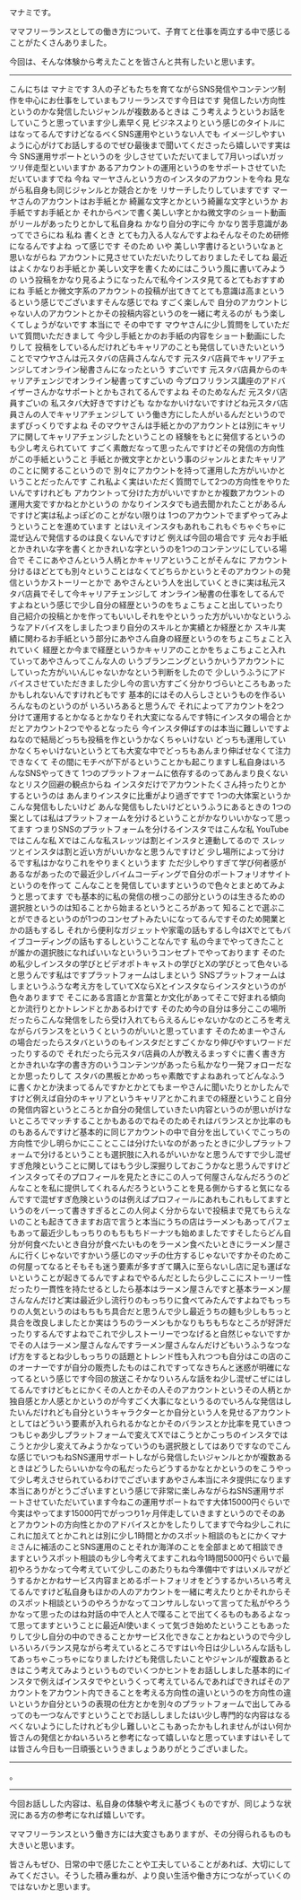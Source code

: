 マナミです。

ママフリーランスとしての働き方について、子育てと仕事を両立する中で感じることがたくさんありました。

今回は、そんな体験から考えたことを皆さんと共有したいと思います。

---------------

こんにちは マナミです 3人の子どもたちを育てながらSNS発信やコンテンツ制作を中心にお仕事をしていまもフリーランスです今日はです 発信したい方向性というのかな発信したいジャンルが複数あるときは こう考えようというお話をしていこうと思っています少し素早く見 ビジネスよりという感じのタイトルにはなってるんですけどなるべくSNS運用やというない人でも イメージしやすいように心がけてお話しするのでぜひ最後まで聞いてくださったら嬉しいです実は今 SNS運用サポートというのを 少しさせていただいてまして7月いっぱいガッツリ伴走型といいますか あるアカウントの運用というのをサポートさせていただいていますでね 今ね マーヤさんという方のインスタのアカウントを今ね 見ながら私自身も同じジャンルとか競合とかを リサーチしたりしていますです マーヤさんのアカウントはお手紙とか 綺麗な文字とかという綺麗な文字というか お手紙ですお手紙とか それからペンで書く美しい字とかね微文字のショート動画がリールがあったりとかして私自身ね かなり自分の字に今 かなり苦手意識があってでさらにね 私ね 書くとき とても力入る人なんですよねそんなそのため研修になるんですよね って感じです そのため いや 美しい字書けるといういなぁと思いながらね アカウントに見させていただいたりしておりましたそしてね 最近はよくかなりお手紙とか 美しい文字を書くためにはこういう風に書いてみようの いう投稿をかなり見るようになったんで私今インスタ見てるとてもおすすめにね 手紙とか微文字系のアカウントの投稿が出てきてとても意識は高まというるという感じでございますそんな感じでね すごく楽しんで 自分のアカウントじゃない人のアカウントとかその投稿内容というのを一緒に考えるのが もう楽しくてしょうがないです 本当にで その中です マウヤさんに少し質問をしていただいて質問いただきまして 今少し手紙とかのお手紙の内容をショート動画にしたりして 投稿をしているんだけれどもキャリアのことも発信していきたいということでマウヤさんは元スタバの店員さんなんです 元スタバ店員でキャリアチェンジしてオンライン秘書さんになったという すごいです 元スタバ店員からのキャリアチェンジでオンライン秘書ってすごいの 今プロフリランス講座のアドバイザーさんかなサポートとかもされてるんですよね そのためなんだ 元スタバ店員すごいの 私スタバ大好きですけども なかなかいけないですけどね元スタバ店員さんの人でキャリアチェンジして いう働き方にした人がいるんだというのでまずびっくりですよね そのマウヤさんは手紙とかのアカウントとは別にキャリアに関してキャリアチェンジしたということの 経験をもとに発信するというのも少し考えられていて すごく素敵だなって思ったんですけどその発信の方向性がこの手紙ということ 手紙とか微文字とかという事のジャンルとまたキャリアのことに関するこというので 別々にアカウントを持って運用した方がいいかということだったんです これ私よく実はいただく質問でして2つの方向性をやりたいんですけれども アカウントって分けた方がいいですかとか複数アカウントの運用大変ですかねとかというの かなりインスタでも過去聞かれたことがあるんですけど実は私よっぽどのことがない限りは 1つのアカウントでまずやってみようということを進めています とはいえインスタもあれもこれもぐちゃぐちゃに混ぜ込んで発信するのは良くないんですけど 例えば今回の場合です 元々お手紙とかきれいな字を書くとかきれいな字というのを1つのコンテンツにしている場合で そこにあやさんという人柄とかキャリアということがそんなに アカウント分けるほどとても別々ということはなくてどちらかというとそのアカウントの発信というかストーリーとかで あやさんという人を出していくときに実は私元スタバ店員でそして今キャリアチェンジして オンライン秘書の仕事をしてるんですよねという感じで少し自分の経歴というのをちょこちょこと出していったり 自己紹介の投稿とかを作ってもいいしそれをやというった方がいいかなというふうなアドバイスをしましたつまり自分のスキルとか実績とか経歴とか スキル実績に関わるお手紙という部分にあやさん自身の経歴というのをちょこちょこと入れていく 経歴とか今まで経歴というかキャリアのことかをちょこちょこと入れていってあやさんってこんな人の いうブランニングというかいうアカウントにしていった方がいいんじゃないかなという判断をしたので 少しいうふうにアドバイスさせていただきました少し今の言い方すごく分かりづらいところもあったかもしれないんですけれどもです 基本的にはその人らしさというものを作るいろんなものというのが いろいろあると思うんで それによってアカウントを2つ分けて運用するとかなるとかなりそれ大変になるんです特にインスタの場合とかだとアカウント2つでやるとなったら 今インスタ伸ばすのは本当に難しいですよねなので結局どっちも投稿を作というかなくちゃいけない どっちも運用していかなくちゃいけないというとても大変な中でどっちもあんまり伸ばせなくて注力できなくて その間にモチベが下がるということかも起こりますし私自身はいろんなSNSやってきて 1つのプラットフォームに依存するのってあんまり良くないなとリスク回避の観点からね インスタだけでアカウントたくさん持ったりとかするというのは あんまりインスタに比重がより過ぎですで 1つの大体案というか こんな発信もしたいけど あんな発信もしたいけどというふうにあるときの 1つの案としては私はプラットフォームを分けるということがかなりいいかなって思ってます つまりSNSのプラットフォームを分けるインスタではこんな私 YouTubeではこんな私 Xではこんな私スレッツは割とインスタと連動してるので スレッツとインスタは割と近い方がいいかなと思うんですけど 少し場所によって分けるです私はかなりこれをやりまくというます ただ少しやりすぎて学び何者感があるながあったので最近少しバイムコーディングで自分のポートフォリオサイトというのを作って こんなことを発信していますというので色々とまとめてみようと思ってます でも基本的に私の発信の根っこの部分というのは生きるための選択肢というのは知ることから始まるというところがあって 知ることで選ぶことができるというのが1つのコンセプトみたいになってるんですそのため開業とかの話もするし それから便利なガジェットや家電の話もするし今はXでとてもバイブコーディングの話もするしということなんです 私の今までやってきたことが誰かの選択肢になればいいなといういうコンセプトでやっております そのため私少しインスタの学びとビデオポトキャストの学びとXの学びとって色々いると思うんです私はですプラットフォームはしまという SNSプラットフォームはしまというふうな考え方をしていてXならXとインスタならインスタというのが色々ありますで そこにある言語とか言葉とか文化があってそこで好まれる傾向とか流行りとかトレンドとかあるわけです そのため今の自分は多分ここの場所だったらこんな発信をしたら受け入れてもらえるんじゃないかなのところを考えながらバランスをというくというのがいいと思っています そのためまーやさんの場合だったらスタバというのもインスタだとすごくかなり伸びやすいワードだったりするので それだったら元スタバ店員の人が教えるまっすぐに書く書き方とかきれいな字の書き方のいうコンテンツがあったら私かなり一発フォローだなとか思ったりして スタバの黒板とかめっちゃ素敵ですよねあれってどんなふうに書くかとか決まってるんですかとかとてもまーやさんに聞いたりとかしたんですけど例えば自分のキャリアというキャリアとかこれまでの経歴ということ自分の発信内容というところとか自分の発信していきたい内容というのが思いがけないところでマッチすることかもあるのでねそのためそれはバランスとか比率のものもあるんですけど基本的に同じアカウントの中で自分を出していくでこっちの方向性で少し明らかにこことここは分けたいなのがあったときに少しプラットフォームで分けるということも選択肢に入れるがいいかなと思うんですで少し混ぜすぎ危険ということに関してはもう少し深掘りしておこうかなと思うんですけどインスタってそのプロフィールを見たときにこの人って何屋さんなんだろうのどんなことを私に提供してくれるんだろうということを見る側からすると気になるんですで混ぜすぎ危険というのは例えばプロフィールにあれもこれもしてますというのをバーって書きすぎるとこの人何よく分からないで投稿まで見てもらえないのことも起きてきますお店で言うと本当にうちの店はラーメンもあってパフェもあって最近少しもっちりのもちもちドーナツも始めましたですそしたらどん自分が何食べたいとき自分が食べたいものをラーメン食べたいときにラーメン屋さんに行くじゃないですかいう感じのマッチの仕方するじゃないですかそのためこの何屋ってなるとそもそも迷う要素が多すぎて購入に至らないし店に足も運ばないということが起きてるんですよねでやるんだとしたら少しここにストーリー性だったり一貫性を持たせるとしたら基本はラーメン屋さんですと基本ラーメン屋さんなんだけど実は最近少し流行りのもっちりに食べてみたんですよねでもっちりの人気というのはもちもち具合だと思うんで少し最近うちの麺も少しもちっと具合を改良しましたとか実はうちのラーメンもかなりもちもちなところが好評だったりするんですよねでこれで少しストーリーでつなげると自然じゃないですかでその人はラーメン屋さんなんですラーメン屋さんなんだけどもいうふうなつなげ方をするとね少しもっちりの話題とトレンド性も入れつつも自分はこの店のこのオーナーですが自分の販売したものはこれですってなきちんと迷惑が明確になってるという感じです今回の放送こそかなりいろんな話をね少し混ぜこぜにはしてるんですけどもとにかくその人とかその人そのアカウントというその人柄とか独自感とか人感とかというのが今すごく大事になというるのでいろんな発信はしたいんだけれども自分というキャラクターとか自分という人を見せるアカウントとしてはどういう要素が入れられるかなとかそのバランスとか比率を見ていきつつもじゃあ少しプラットフォームで変えてXではこうとかこっちのインスタではこうとか少し変えてみようかなっていうのも選択肢としてはありですなのでこんな感じでいつもねSNS運用サポートしながら発信したいジャンルとかが複数あるときはどうしたらいいかな今の私だったらどうするかなとかというのをこうやって少し考えさせられているわけでございますあやさん本当にネタ提供になります本当にありがとうございますという感じで非常に楽しみながらねSNS運用サポートさせていただいています今ねこの運用サポートねです大体15000円ぐらいで今実はやってます15000円でがっつり1ヶ月伴走していきますというのでそのあとアカウントの方向性とかのアドバイスとかをしたりしてますで今ね少しこれにこれに加えてとかこれとは別に少し1時間とかのスポット相談のもとにかくマナミさんに補活のことSNS運用のことそれか海洋のことを全部まとめて相談できますというスポット相談のも少し今考えてますこれね今1時間5000円ぐらいで最初やろうかなって今考えていて少しこのあたりもね今準備中ですはいメルマがどうするかとかねサービス内容まとめるポートフォリオをどうするかいろいろ考えてるんですけど私自身もほかの人のアカウントを一緒に考えたりとかそれからそのスポット相談というのやろうかなってコンサルしないって言ってた私がやろうかなって思ったのはね対話の中で人と人で喋ることで出てくるものもあるよなって思ってますということに最近AI使いまくって気づき始めたということもあったりして少し自分の中のできることかサービス化できなことかねというので今少しいろいろバランス見ながら考えているところですはい今日は少しいろんな話もしてあっちゃこっちゃになりましたけども発信したいことやジャンルが複数あるときはこう考えてみようというものでいくつかヒントをお話ししました基本的にインスタで例えばインスタでやというくって考えているんであればできればそのアカウントをアカウント内できることを考える方向性の違いというのを方向性の違いというか自分というの表現の仕方とかを別々のプラットフォームで出してみるってのも一つなんですということでお話ししましたはい少し専門的な内容はなるべくないようにしたけれども少し難しいとこもあったかもしれませんがはい何か皆さんの発信とかねいろいろと参考になって嬉しいなと思っていますはいそしては皆さん今日も一日頑張というきましょうありがとうございました。

---------------

。

---------------

今回お話しした内容は、私自身の体験や考えに基づくものですが、同じような状況にある方の参考になれば嬉しいです。

ママフリーランスという働き方には大変さもありますが、その分得られるものも大きいと思います。

皆さんもぜひ、日常の中で感じたことや工夫していることがあれば、大切にしてみてください。そうした積み重ねが、より良い生活や働き方につながっていくのではないかと思います。